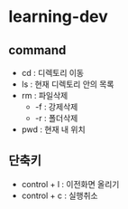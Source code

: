 # learning-dev

## command
- cd : 디렉토리 이동
- ls : 현재 디렉토리 안의 목록
- rm : 파일삭제
    - -f : 강제삭제
    - -r : 폴더삭제
- pwd : 현재 내 위치

## 단축키
- control + l : 이전화면 올리기
- control + c : 실행취소